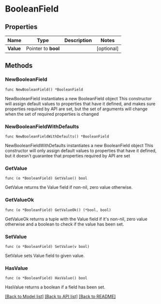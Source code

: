 # BooleanField

## Properties

Name | Type | Description | Notes
------------ | ------------- | ------------- | -------------
**Value** | Pointer to **bool** |  | [optional] 

## Methods

### NewBooleanField

`func NewBooleanField() *BooleanField`

NewBooleanField instantiates a new BooleanField object
This constructor will assign default values to properties that have it defined,
and makes sure properties required by API are set, but the set of arguments
will change when the set of required properties is changed

### NewBooleanFieldWithDefaults

`func NewBooleanFieldWithDefaults() *BooleanField`

NewBooleanFieldWithDefaults instantiates a new BooleanField object
This constructor will only assign default values to properties that have it defined,
but it doesn't guarantee that properties required by API are set

### GetValue

`func (o *BooleanField) GetValue() bool`

GetValue returns the Value field if non-nil, zero value otherwise.

### GetValueOk

`func (o *BooleanField) GetValueOk() (*bool, bool)`

GetValueOk returns a tuple with the Value field if it's non-nil, zero value otherwise
and a boolean to check if the value has been set.

### SetValue

`func (o *BooleanField) SetValue(v bool)`

SetValue sets Value field to given value.

### HasValue

`func (o *BooleanField) HasValue() bool`

HasValue returns a boolean if a field has been set.


[[Back to Model list]](../README.md#documentation-for-models) [[Back to API list]](../README.md#documentation-for-api-endpoints) [[Back to README]](../README.md)


